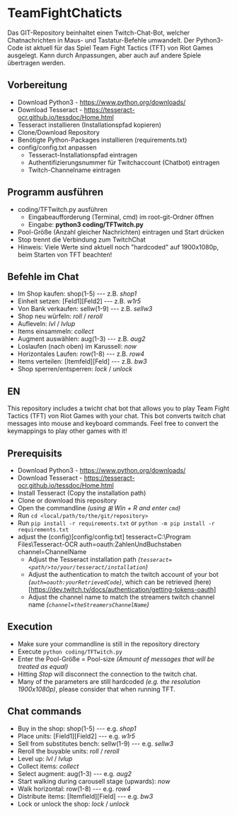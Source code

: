 # TeamFightChaticts

Das GIT-Repository beinhaltet einen Twitch-Chat-Bot, welcher Chatnachrichten in Maus- und Tastatur-Befehle umwandelt. Der Python3-Code ist aktuell für das Spiel Team Fight Tactics (TFT) von Riot Games ausgelegt. Kann durch Anpassungen, aber auch auf andere Spiele übertragen werden. 

## Vorbereitung

* Download Python3 - https://www.python.org/downloads/
* Download Tesseract - https://tesseract-ocr.github.io/tessdoc/Home.html
* Tesseract installieren (Installationspfad kopieren)
* Clone/Download Repository
* Benötigte Python-Packages installieren (requirements.txt)
* config/config.txt anpassen
  * Tesseract-Installationspfad eintragen
  * Authentifizierungsnummer für Twitchaccount (Chatbot) eintragen
  * Twitch-Channelname eintragen

## Programm ausführen

* coding/TFTwitch.py ausführen 
  * Eingabeaufforderung (Terminal, cmd) im root-git-Ordner öffnen
  * Eingabe: **python3 coding/TFTwitch.py**
* Pool-Größe (Anzahl gleicher Nachrichten) eintragen und Start drücken
* Stop trennt die Verbindung zum TwitchChat
* Hinweis: Viele Werte sind aktuell noch "hardcoded" auf 1900x1080p, beim Starten von TFT beachten!

## Befehle im Chat

* Im Shop kaufen: shop(1-5) --- z.B. *shop1*
* Einheit setzen: [Feld1][Feld2] --- z.B. *w1r5*
* Von Bank verkaufen: sellw(1-9) --- z.B. *sellw3*
* Shop neu würfeln: *roll* / *reroll*
* Aufleveln: *lvl* / *lvlup*
* Items einsammeln: *collect*
* Augment auswählen: aug(1-3) --- z.B. *aug2*
* Loslaufen (nach oben) im Karussell: *now*
* Horizontales Laufen: row(1-8) --- z.B. *row4*
* Items verteilen: [Itemfeld][Feld] --- z.B. *bw3*
* Shop sperren/entsperren: *lock* / *unlock*

## EN
This repository includes a twicht chat bot that allows you to play Team Fight Tactics (TFT) von Riot Games with your chat.
This bot converts twitch chat messages into mouse and keyboard commands.
Feel free to convert the keymappings to play other games with it!
## Prerequisits

* Download Python3 - https://www.python.org/downloads/
* Download Tesseract - https://tesseract-ocr.github.io/tessdoc/Home.html
* Install Tesseract (Copy the installation path)
* Clone or download this repository
* Open the commandline _(using ⊞ Win + R and enter `cmd`)_
* Run `cd <local/path/to/the/git/repository>`
* Run `pip install -r requirements.txt` or `python -m pip install -r requirements.txt`
* adjust the (config)[config/config.txt]
  tesseract=C:\Program Files\Tesseract-OCR
auth=oauth:ZahlenUndBuchstaben
channel=ChannelName
  * Adjust the Tesseract installation path _(`tesseract=<path/>to/your/tesseract/installation`)_
  * Adjust the authentication to match the twitch account of your bot _(`auth=oauth:yourRetrievedCode`)_, which can be retrieved (here)[https://dev.twitch.tv/docs/authentication/getting-tokens-oauth]
  * Adjust the channel name to match the streamers twitch channel name _(`channel=theStreamersChannelName`)_

## Execution

* Make sure your commandline is still in the repository directory
* Execute `python coding/TFTwitch.py`
* Enter the Pool-Größe = Pool-size _(Amount of messages that will be treated as equal)_
* Hitting *Stop* will disconnect the connection to the twitch chat.
* Many of the parameters are still hardcoded _(e.g. the resolution 1900x1080p)_, please consider that when running TFT.
## Chat commands

* Buy in the shop: shop(1-5) --- e.g. *shop1*
* Place units: [Field1][Field2] --- e.g. *w1r5*
* Sell from substitutes bench: sellw(1-9) --- e.g. *sellw3*
* Reroll the buyable units: *roll* / *reroll*
* Level up: *lvl* / *lvlup*
* Collect items: *collect*
* Select augment: aug(1-3) --- e.g. *aug2*
* Start walking during carousell stage (upwards): *now*
* Walk horizontal: row(1-8) --- e.g. *row4*
* Distribute items: [Itemfield][Field] --- e.g. *bw3*
* Lock or unlock the shop: *lock* / *unlock*




